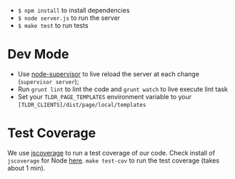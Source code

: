 * `$ npm install` to install dependencies
* `$ node server.js` to run the server
* `$ make test` to run tests

# Dev Mode

* Use [node-supervisor](https://github.com/isaacs/node-supervisor/) to
live reload the server at each change (`supervisor server`); 
* Run `grunt lint` to lint the code and `grunt watch` to live execute
  lint task
* Set your `TLDR_PAGE_TEMPLATES` environment variable to your `[TLDR_CLIENTS]/dist/page/local/templates`

# Test Coverage

We use [jscoverage](http://siliconforks.com/jscoverage/) to run a test
coverage of our code. Check install of `jscoverage` for Node [here](http://siliconforks.com/jscoverage/).
`make test-cov` to run the test coverage (takes about 1 min).

